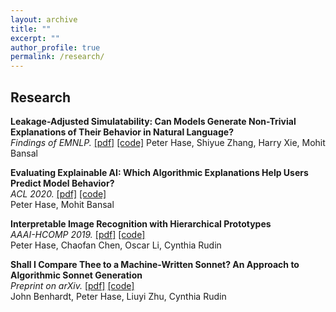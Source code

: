 ```yaml
---
layout: archive
title: ""
excerpt: ""
author_profile: true
permalink: /research/
---
```


## Research

**Leakage-Adjusted Simulatability: Can Models Generate Non-Trivial Explanations of Their Behavior in Natural Language?**  
*Findings of EMNLP.* [[pdf]](https://arxiv.org/abs/2010.04119) [[code]](https://github.com/peterbhase/LAS-NL-Explanations)
Peter Hase, Shiyue Zhang, Harry Xie, Mohit Bansal

**Evaluating Explainable AI: Which Algorithmic Explanations Help Users Predict Model Behavior?**  
*ACL 2020.* [[pdf]](https://arxiv.org/abs/2005.01831) [[code]](https://github.com/peterbhase/InterpretableNLP-ACL2020)  
Peter Hase, Mohit Bansal

**Interpretable Image Recognition with Hierarchical Prototypes**  
*AAAI-HCOMP 2019.* [[pdf]](https://arxiv.org/abs/1906.10651) [[code]](https://github.com/peterbhase/interpretable-image)  
Peter Hase, Chaofan Chen, Oscar Li, Cynthia Rudin  

**Shall I Compare Thee to a Machine-Written Sonnet? An Approach to Algorithmic Sonnet Generation**  
*Preprint on arXiv.* [[pdf]](https://arxiv.org/abs/1811.05067) [[code]](https://github.com/peterbhase/poetry-generation)  
John Benhardt, Peter Hase, Liuyi Zhu, Cynthia Rudin 




